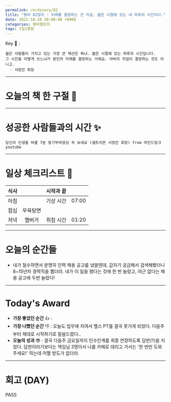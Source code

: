 ```yaml
---
permalink: /ordinary/82
title: "평비 82일차 : 미래를 결정하는 건 지금, 젊은 시절에 있는 내 하루의 시간이다."
date: 2021-10-28 20:00:00 +0900
categories: 평비챌린지
tags: 1일1평범
---  
```

Key 🔑 : 
```
젊은 사람들이 가지고 있는 가장 큰 재산은 뭐냐. 젊은 시절에 있는 하루의 시간입니다.
그 시간을 어떻게 쓰느냐가 본인의 미래를 결정하는 거에요. 아버지 직업이 결정하는 것도 아니고.
  - 서정진 회장
```

---
# 오늘의 책 한 구절 📕


---
# 성공한 사람들과의 시간 ✨
`당신의 인생을 바꿀 7분 동기부여영상 꼭 보세요 (셀트리온 서정진 회장) from 마인드링크 youtube`  

---
# 일상 체크리스트 📃

| 식사 |  | 시작과 끝 |  |
|:----:|:----:|:----:|:----:|
| 아침 |  | 기상 시간 | 07:00 |
| 점심 | 우육탕면 |  |  |
| 저녁 | 햄버거 | 취침 시간 | 01:20 |

---
# 오늘의 순간들
- 내가 철수하면서 분명히 인력 채용 공고를 냈을텐데, 갑자기 궁금해서 검색해봤더니 8~15년차 경력직을 뽑더라. 내가 이 일을 했다는 것에 한 번 놀랐고, 야근 없다는 채용 공고에 두번 놀랐다!

---
# Today's Award
- **가장 좋았던 순간** 👍 : 
- **가장 나빴던 순간** 👎 : 오늘도 업무에 치여서 헬스 PT를 결국 못가게 되었다. 다음주부터 제대로 시작하기로 말씀드렸다..
- **오늘의 성과** 😎 : 결국 다음주 금요일까지 인수인계를 최종 연장하도록 담판(?)을 지었다. 담판이라기보다는 책임님 3명이서 나를 카페로 데리고 가서는 '한 번만 도와주세요!' 하는데 어쩔 방도가 없더라.

---
# 회고 (DAY)
PASS